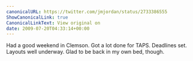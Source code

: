```yaml
---
canonicalURL: https://twitter.com/jmjordan/status/2733386555
ShowCanonicalLink: true
CanonicalLinkText: View original on
date: 2009-07-20T04:33:14+00:00
---
```

Had a good weekend in Clemson. Got a lot done for TAPS. Deadlines set. Layouts well underway. Glad to be back in my own bed, though.